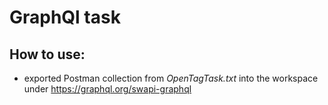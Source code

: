 # GraphQl task

## How to use:
- exported Postman collection from *OpenTagTask.txt* into the workspace under https://graphql.org/swapi-graphql